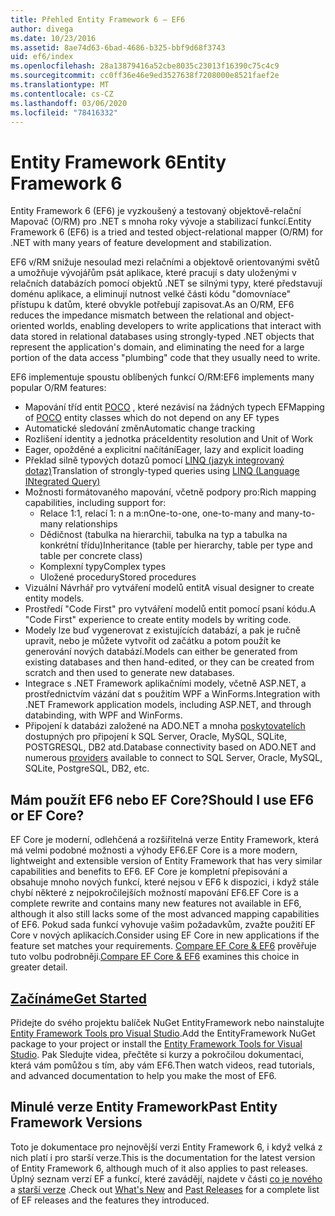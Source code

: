 ```yaml
---
title: Přehled Entity Framework 6 – EF6
author: divega
ms.date: 10/23/2016
ms.assetid: 8ae74d63-6bad-4686-b325-bbf9d68f3743
uid: ef6/index
ms.openlocfilehash: 28a13879416a52cbe8035c23013f16390c75c4c9
ms.sourcegitcommit: cc0ff36e46e9ed3527638f7208000e8521faef2e
ms.translationtype: MT
ms.contentlocale: cs-CZ
ms.lasthandoff: 03/06/2020
ms.locfileid: "78416332"
---
```

# <a name="entity-framework-6"></a><span data-ttu-id="3fdcc-102">Entity Framework 6</span><span class="sxs-lookup"><span data-stu-id="3fdcc-102">Entity Framework 6</span></span>
<span data-ttu-id="3fdcc-103">Entity Framework 6 (EF6) je vyzkoušený a testovaný objektově-relační Mapovač (O/RM) pro .NET s mnoha roky vývoje a stabilizací funkcí.</span><span class="sxs-lookup"><span data-stu-id="3fdcc-103">Entity Framework 6 (EF6) is a tried and tested object-relational mapper (O/RM) for .NET with many years of feature development and stabilization.</span></span>

<span data-ttu-id="3fdcc-104">EF6 v/RM snižuje nesoulad mezi relačními a objektově orientovanými světů a umožňuje vývojářům psát aplikace, které pracují s daty uloženými v relačních databázích pomocí objektů .NET se silnými typy, které představují doménu aplikace, a eliminují nutnost velké části kódu "domovníace" přístupu k datům, které obvykle potřebují zapisovat.</span><span class="sxs-lookup"><span data-stu-id="3fdcc-104">As an O/RM, EF6 reduces the impedance mismatch between the relational and object-oriented worlds, enabling developers to write applications that interact with data stored in relational databases using strongly-typed .NET objects that represent the application's domain, and eliminating the need for a large portion of the data access "plumbing" code that they usually need to write.</span></span>

<span data-ttu-id="3fdcc-105">EF6 implementuje spoustu oblíbených funkcí O/RM:</span><span class="sxs-lookup"><span data-stu-id="3fdcc-105">EF6 implements many popular O/RM features:</span></span>
- <span data-ttu-id="3fdcc-106">Mapování tříd entit [POCO](xref:ef6/resources/glossary#poco) , které nezávisí na žádných typech EF</span><span class="sxs-lookup"><span data-stu-id="3fdcc-106">Mapping of [POCO](xref:ef6/resources/glossary#poco) entity classes which do not depend on any EF types</span></span>
- <span data-ttu-id="3fdcc-107">Automatické sledování změn</span><span class="sxs-lookup"><span data-stu-id="3fdcc-107">Automatic change tracking</span></span>
- <span data-ttu-id="3fdcc-108">Rozlišení identity a jednotka práce</span><span class="sxs-lookup"><span data-stu-id="3fdcc-108">Identity resolution and Unit of Work</span></span>
- <span data-ttu-id="3fdcc-109">Eager, opožděné a explicitní načítání</span><span class="sxs-lookup"><span data-stu-id="3fdcc-109">Eager, lazy and explicit loading</span></span>
- <span data-ttu-id="3fdcc-110">Překlad silně typových dotazů pomocí [LINQ (jazyk integrovaný dotaz)](https://aka.ms/AA6hsvu)</span><span class="sxs-lookup"><span data-stu-id="3fdcc-110">Translation of strongly-typed queries using [LINQ (Language INtegrated Query)](https://aka.ms/AA6hsvu)</span></span>
- <span data-ttu-id="3fdcc-111">Možnosti formátovaného mapování, včetně podpory pro:</span><span class="sxs-lookup"><span data-stu-id="3fdcc-111">Rich mapping capabilities, including support for:</span></span>
  - <span data-ttu-id="3fdcc-112">Relace 1:1, relací 1: n a m:n</span><span class="sxs-lookup"><span data-stu-id="3fdcc-112">One-to-one, one-to-many and many-to-many relationships</span></span>
  - <span data-ttu-id="3fdcc-113">Dědičnost (tabulka na hierarchii, tabulka na typ a tabulka na konkrétní třídu)</span><span class="sxs-lookup"><span data-stu-id="3fdcc-113">Inheritance (table per hierarchy, table per type and table per concrete class)</span></span>
  - <span data-ttu-id="3fdcc-114">Komplexní typy</span><span class="sxs-lookup"><span data-stu-id="3fdcc-114">Complex types</span></span>
  - <span data-ttu-id="3fdcc-115">Uložené procedury</span><span class="sxs-lookup"><span data-stu-id="3fdcc-115">Stored procedures</span></span>
- <span data-ttu-id="3fdcc-116">Vizuální Návrhář pro vytváření modelů entit</span><span class="sxs-lookup"><span data-stu-id="3fdcc-116">A visual designer to create entity models.</span></span>
- <span data-ttu-id="3fdcc-117">Prostředí "Code First" pro vytváření modelů entit pomocí psaní kódu.</span><span class="sxs-lookup"><span data-stu-id="3fdcc-117">A "Code First" experience to create entity models by writing code.</span></span>
- <span data-ttu-id="3fdcc-118">Modely lze buď vygenerovat z existujících databází, a pak je ručně upravit, nebo je můžete vytvořit od začátku a potom použít ke generování nových databází.</span><span class="sxs-lookup"><span data-stu-id="3fdcc-118">Models can either be generated from existing databases and then hand-edited, or they can be created from scratch and then used to generate new databases.</span></span>
- <span data-ttu-id="3fdcc-119">Integrace s .NET Framework aplikačními modely, včetně ASP.NET, a prostřednictvím vázání dat s použitím WPF a WinForms.</span><span class="sxs-lookup"><span data-stu-id="3fdcc-119">Integration with .NET Framework application models, including ASP.NET, and through databinding, with WPF and WinForms.</span></span>
- <span data-ttu-id="3fdcc-120">Připojení k databázi založené na ADO.NET a mnoha [poskytovatelích](xref:ef6/fundamentals/providers/index) dostupných pro připojení k SQL Server, Oracle, MySQL, SQLite, POSTGRESQL, DB2 atd.</span><span class="sxs-lookup"><span data-stu-id="3fdcc-120">Database connectivity based on ADO.NET and numerous [providers](xref:ef6/fundamentals/providers/index) available to connect to SQL Server, Oracle, MySQL, SQLite, PostgreSQL, DB2, etc.</span></span>

## <a name="should-i-use-ef6-or-ef-core"></a><span data-ttu-id="3fdcc-121">Mám použít EF6 nebo EF Core?</span><span class="sxs-lookup"><span data-stu-id="3fdcc-121">Should I use EF6 or EF Core?</span></span>

<span data-ttu-id="3fdcc-122">EF Core je moderní, odlehčená a rozšiřitelná verze Entity Framework, která má velmi podobné možnosti a výhody EF6.</span><span class="sxs-lookup"><span data-stu-id="3fdcc-122">EF Core is a more modern, lightweight and extensible version of Entity Framework that has very similar capabilities and benefits to EF6.</span></span>
<span data-ttu-id="3fdcc-123">EF Core je kompletní přepisování a obsahuje mnoho nových funkcí, které nejsou v EF6 k dispozici, i když stále chybí některé z nejpokročilejších možností mapování EF6.</span><span class="sxs-lookup"><span data-stu-id="3fdcc-123">EF Core is a complete rewrite and contains many new features not available in EF6, although it also still lacks some of the most advanced mapping capabilities of EF6.</span></span>
<span data-ttu-id="3fdcc-124">Pokud sada funkcí vyhovuje vašim požadavkům, zvažte použití EF Core v nových aplikacích.</span><span class="sxs-lookup"><span data-stu-id="3fdcc-124">Consider using EF Core in new applications if the feature set matches your requirements.</span></span>
<span data-ttu-id="3fdcc-125">[Compare EF Core &AMP; EF6](xref:efcore-and-ef6/index) prověřuje tuto volbu podrobněji.</span><span class="sxs-lookup"><span data-stu-id="3fdcc-125">[Compare EF Core & EF6](xref:efcore-and-ef6/index) examines this choice in greater detail.</span></span>

## <a name="get-started"></a>[<span data-ttu-id="3fdcc-126">Začínáme</span><span class="sxs-lookup"><span data-stu-id="3fdcc-126">Get Started</span></span>](xref:ef6/get-started)

<span data-ttu-id="3fdcc-127">Přidejte do svého projektu balíček NuGet EntityFramework nebo nainstalujte [Entity Framework Tools pro Visual Studio](https://aka.ms/AA6i8c5).</span><span class="sxs-lookup"><span data-stu-id="3fdcc-127">Add the EntityFramework NuGet package to your project or install the [Entity Framework Tools for Visual Studio](https://aka.ms/AA6i8c5).</span></span> <span data-ttu-id="3fdcc-128">Pak Sledujte videa, přečtěte si kurzy a pokročilou dokumentaci, která vám pomůžou s tím, aby vám EF6.</span><span class="sxs-lookup"><span data-stu-id="3fdcc-128">Then watch videos, read tutorials, and advanced documentation to help you make the most of EF6.</span></span>

## <a name="past-entity-framework-versions"></a><span data-ttu-id="3fdcc-129">Minulé verze Entity Framework</span><span class="sxs-lookup"><span data-stu-id="3fdcc-129">Past Entity Framework Versions</span></span>

<span data-ttu-id="3fdcc-130">Toto je dokumentace pro nejnovější verzi Entity Framework 6, i když velká z nich platí i pro starší verze.</span><span class="sxs-lookup"><span data-stu-id="3fdcc-130">This is the documentation for the latest version of Entity Framework 6, although much of it also applies to past releases.</span></span>
<span data-ttu-id="3fdcc-131">Úplný seznam verzí EF a funkcí, které zavádějí, najdete v části [co je nového](xref:ef6/what-is-new/index) a [starší verze](xref:ef6/what-is-new/past-releases) .</span><span class="sxs-lookup"><span data-stu-id="3fdcc-131">Check out [What's New](xref:ef6/what-is-new/index) and [Past Releases](xref:ef6/what-is-new/past-releases) for a complete list of EF releases and the features they introduced.</span></span>
